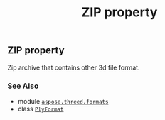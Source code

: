 ﻿---
title: ZIP property
second_title: Aspose.3D for Python via .NET API References
description: 
type: docs
weight: 580
url: /aspose.threed.formats/plyformat/zip/
is_root: false
---

## ZIP property


Zip archive that contains other 3d file format.

### See Also
* module [`aspose.threed.formats`](../../)
* class [`PlyFormat`](/3d/python-net/aspose.threed.formats/plyformat)
